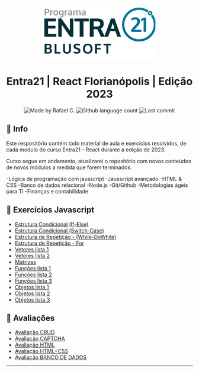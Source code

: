 <div align="center">
  <a href="https://blusoft.org.br/home/entra-21/">
  <img src="https://raw.githubusercontent.com/gabrielbudke/entra21/master/resources/images/Entra21-3-300x283.png" alt="Programa Entra21">
  </a>
  <h1>Entra21 | React Florianópolis | Edição 2023 </h1>
</div>

<p align="center">
  <img alt="Made by Rafael C." src="https://img.shields.io/badge/made%20by-Rafael%20C.-rgb(255, 69, 0)?style=flat-square">

  <img alt="Github language count" src="https://img.shields.io/github/languages/count/rafael-dscarvalho/Entra21-React?color=rgb(255, 69, 0)">

  <img alt="Last commit" src="https://img.shields.io/github/last-commit/rafael-dscarvalho/Entra21-React?color=rgb(255, 69, 0)&style=flat-square">

</p>


## 📌 Info

Este respositório contém todo material de aula e exercícios resolvidos, de cada modulo do curso Entra21 - React durante a edição de 2023.

Curso segue em andamento, atualizarei o repositório com novos conteúdos de novos módulos a medida que forem terminados.

-Lógica de programação com javascript
-Javascript avançado
-HTML & CSS
-Banco de dados relacional
-Node.js
-Git/Github
-Metodologias ágeis para TI
-Finanças e contabilidade

## 📝 Exercícios Javascript

- [Estrutura Condicional (If-Else)](https://github.com/rafael-dscarvalho/Entra21-React/tree/main/L%C3%B3gica%20com%20Javascript/Condicionais%20(if-else%2C%20switch-case)/Exercicios%20if-else)
- [Estrutura Condicional (Switch-Case)](https://github.com/rafael-dscarvalho/Entra21-React/tree/main/L%C3%B3gica%20com%20Javascript/Condicionais%20(if-else%2C%20switch-case)/Exercicios%20switch-case)
- [Estrutura de Repetição - (While-DoWhile)](https://github.com/rafael-dscarvalho/Entra21-React/tree/main/L%C3%B3gica%20com%20Javascript/Repeti%C3%A7%C3%A3o%20(while%2C%20do%20while%2C%20for)/Exercicios%20while%2C%20do%20while)
- [Estrutura de Repetição - For](https://github.com/rafael-dscarvalho/Entra21-React/tree/main/L%C3%B3gica%20com%20Javascript/Repeti%C3%A7%C3%A3o%20(while%2C%20do%20while%2C%20for)/Exercicios%20for)
- [Vetores lista 1](https://github.com/rafael-dscarvalho/Entra21-React/tree/main/L%C3%B3gica%20com%20Javascript/Vetores%20e%20Matrizes/Exerc%C3%ADcios%20Vetores%20lista%201)
- [Vetores lista 2](https://github.com/rafael-dscarvalho/Entra21-React/tree/main/L%C3%B3gica%20com%20Javascript/Vetores%20e%20Matrizes/Exerc%C3%ADcios%20Vetores%20lista%202)
- [Matrizes](https://github.com/rafael-dscarvalho/Entra21-React/tree/main/L%C3%B3gica%20com%20Javascript/Vetores%20e%20Matrizes/Exercicios%20Matrizes)
- [Funções lista 1](https://github.com/rafael-dscarvalho/Entra21-React/tree/main/Javascript%20Avan%C3%A7ado/Fun%C3%A7%C3%B5es/Exercicios%20Fun%C3%A7%C3%B5es%20lista%201)
- [Funções lista 2](https://github.com/rafael-dscarvalho/Entra21-React/tree/main/Javascript%20Avan%C3%A7ado/Fun%C3%A7%C3%B5es/Exercicios%20Fun%C3%A7%C3%B5es%20lista%202)
- [Funções lista 3](https://github.com/rafael-dscarvalho/Entra21-React/tree/main/Javascript%20Avan%C3%A7ado/Fun%C3%A7%C3%B5es/Exercicios%20Fun%C3%A7%C3%B5es%20lista%203)
- [Objetos lista 1](https://github.com/rafael-dscarvalho/Entra21-React/tree/main/Javascript%20Avan%C3%A7ado/Objetos/Exerc%C3%ADcios%20objetos%20lista%201)
- [Objetos lista 2](https://github.com/rafael-dscarvalho/Entra21-React/tree/main/Javascript%20Avan%C3%A7ado/Objetos/Exerc%C3%ADcios%20objetos%20lista%202)
- [Objetos lista 3](https://github.com/rafael-dscarvalho/Entra21-React/tree/main/Javascript%20Avan%C3%A7ado/Objetos/Exerc%C3%ADcios%20objetos%20lista%203)

## 📝 Avaliações

- [Avaliação CRUD](https://github.com/rafael-dscarvalho/Entra21-React/tree/main/L%C3%B3gica%20com%20Javascript/Avalia%C3%A7%C3%A3o%20CRUD)
- [Avaliação CAPTCHA](https://github.com/rafael-dscarvalho/Entra21-React/tree/main/L%C3%B3gica%20com%20Javascript/Avalia%C3%A7%C3%A3o%20CAPTCHA)
- [Avaliação HTML](https://github.com/rafael-dscarvalho/Entra21-React/tree/main/HTML%20-%20CSS/HTML%20Avalia%C3%A7%C3%A3o)
- [Avaliação HTML+CSS](https://github.com/rafael-dscarvalho/Entra21-React/tree/main/HTML%20-%20CSS/HTML%20%2B%20CSS%20Avalia%C3%A7%C3%A3o/Portfolio)
- [Avaliação BANCO DE DADOS](https://github.com/rafael-dscarvalho/Entra21-React/tree/main/Banco%20de%20Dados/prova_bd_rafaelcarvalho)


---

